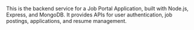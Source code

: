 This is the backend service for a Job Portal Application, built with Node.js, Express, and MongoDB. It provides APIs for user authentication, job postings, applications, and resume management.
